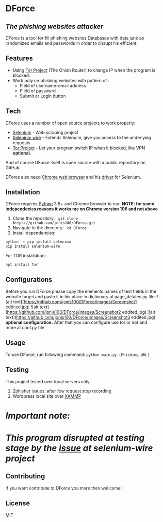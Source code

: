 # DForce

## _The phishing websites attacker_

DForce is a tool for fill phishing websites Databases with
data junk as randomized emails and passwords in order to disrupt his efficient.


## Features

- Using [Tor Project] (The Onion Router) to change IP when the program is blocked.
- Work only on phishing websites with pattern of :
    - Field of username-email address
    - Field of passowrd
    - Submit or Login button


## Tech

DForce uses a number of open source projects to work properly:

- [Selenium] - Web scraping project
- [Selenium wire] - Extends Selenuim, give you access to the underlying requests
- [Tor Project] - Let your program switch IP when it blocked, like VPN **optional**.


And of course DForce itself is open source with a public repository on GitHub.

DForce also need [Chrome web browser](https://www.google.com/chrome/?brand=CHBD&brand=CHBD&gclid=EAIaIQobChMI1tuC9tWm_AIVehoGAB2_PQe3EAAYASABEgIwl_D_BwE&gclsrc=aw.ds) and his [driver](https://chromedriver.chromium.org/downloads) for Selenium.

## Installation

DForce requires [Python](https://www.python.org/) 3.8+ and Chrome browser to run.
**NOTE: for some independecies reasons it works me on Chrome version 106 and not above**
1. Clone the repository: ``` git clone https://github.com/jonis100/DForce.git```
2. Navigate to the directory: ``` cd DForce```
3. Install dependencies:
```sh
python -m pip install selenium  
pip install selenium-wire
```

For TOR installation:

```sh
apt install tor
```

## Configurations 

Before you run DForce please copy the elements names of text fields in the website target and paste it in his place in dictionary at page_detales.py file:
![alt text](https://github.com/jonis100/DForce/Images/Screenshot1 eddited.jpg)
![alt text](https://github.com/jonis100/DForce/Images/Screenshot2 eddited.jpg)
![alt text](https://github.com/jonis100/DForce/Images/Screenshot3 eddited.jpg)
**optional configuration:** After that you can configure use tor or not and more at conf.py file. 

## Usage 
To use DForce, run following command: ```python main.py [Phishing_URL]```

## Testing

This project tested over local servers only.
1. [Zphisher](https://github.com/htr-tech/zphisher) 
    issues: after few request stop recording
2. Wordpress local site over [XAMMP](https://www.apachefriends.org/)

# *Important note:*
# *This program disrupted at testing stage by the [issue](https://github.com/wkeeling/selenium-wire/issues/628) at selenium-wire project*

## Contributing
If you want contribute to DForce you more then wellcome!

## License

MIT


   [Tor Project]: <https://www.torproject.org/>
   [Selenium]: <https://www.selenium.dev/>
   [Selenium wire]:  <https://pypi.org/project/selenium-wire/>


